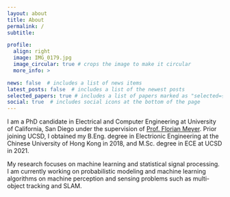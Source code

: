 ```yaml
---
layout: about
title: About
permalink: /
subtitle: 

profile:
  align: right
  image: IMG_0179.jpg
  image_circular: true # crops the image to make it circular
  more_info: >

news: false  # includes a list of news items
latest_posts: false  # includes a list of the newest posts
selected_papers: true # includes a list of papers marked as "selected={true}"
social: true  # includes social icons at the bottom of the page
---
```


I am a PhD candidate in Electrical and Computer Engineering at University of California, San Diego under the supervision of <a href='https://fmeyer.ucsd.edu/'>Prof. Florian Meyer</a>. Prior joining UCSD, I obtained my B.Eng. degree in Electrionic Engineering at the Chinese University of Hong Kong in 2018, and M.Sc. degree in ECE at UCSD in 2021. 

My research focuses on machine learning and statistical signal processing. I am currently working on probabilistic modeling and machine learning algorithms on machine perception and sensing problems such as multi-object tracking and SLAM.
